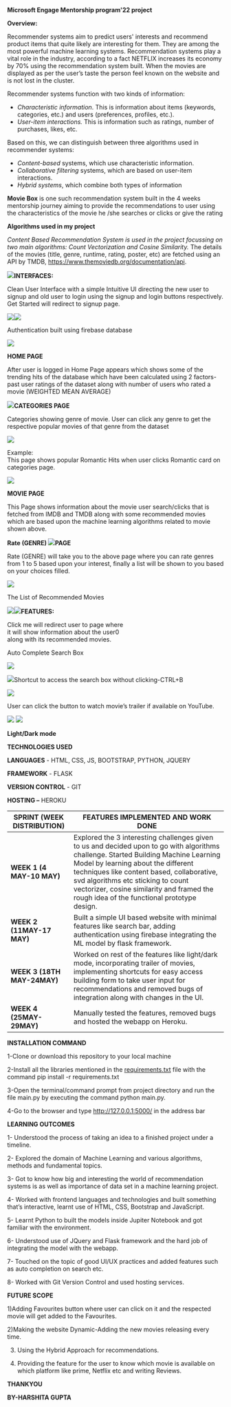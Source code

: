 **Microsoft Engage Mentorship program'22 project**

**Overview:**

Recommender systems aim to predict users' interests and recommend product items that quite likely are interesting for them. They are among the most powerful machine learning systems. Recommendation systems play a vital role in the industry, according to a fact NETFLIX increases its economy by 70% using the recommendation system built. When the movies are displayed as per the user’s taste the person feel known on the website and is not lost in the cluster.

Recommender systems function with two kinds of information:

-   *Characteristic information*. This is information about items (keywords, categories, etc.) and users (preferences, profiles, etc.).
-   *User-item interactions.* This is information such as ratings, number of purchases, likes, etc.

Based on this, we can distinguish between three algorithms used in recommender systems:

-   *Content-based* systems, which use characteristic information.
-   *Collaborative filtering* systems, which are based on user-item interactions.
-   *Hybrid systems*, which combine both types of information

**Movie Box** is one such recommendation system built in the 4 weeks mentorship journey aiming to provide the recommendations to user using the characteristics of the movie he /she searches or clicks or give the rating

**Algorithms used in my project**

*Content Based Recommendation System is used in the project focussing on two main algorithms: Count Vectorization and Cosine Similarity.* The details of the movies (title, genre, runtime, rating, poster, etc) are fetched using an API by TMDB, <https://www.themoviedb.org/documentation/api>.

**![](media/0814e2a59fe2c6cd4675c55a796704f7.jpeg)INTERFACES:**

Clean User Interface with a simple Intuitive UI directing the new user to signup and old user to login using the signup and login buttons respectively. Get Started will redirect to signup page.

![](media/90748a7963152cde2afcacc90d03f4ce.jpeg)![](media/63f0021fcc1801e673c8ce71064b26a8.jpeg)

Authentication built using firebase database

**![](media/53c2cba2dedee35f9819e003480748cb.jpeg)**

**HOME PAGE**

After user is logged in Home Page appears which shows some of the trending hits of the database which have been calculated using 2 factors- past user ratings of the dataset along with number of users who rated a movie (WEIGHTED MEAN AVERAGE)

**![](media/b86b6e68602c084a4a106739ee22d709.jpeg)CATEGORIES PAGE**

Categories showing genre of movie. User can click any genre to get the respective popular movies of that genre from the dataset

![](media/c11f25ade9f7892b068f6a8526a6f2fd.jpeg)

Example:   
This page shows popular Romantic Hits when user clicks Romantic card on categories page.

![](media/a0a2e6279b3576fd90d55098c1afde56.jpeg)

**MOVIE PAGE**

This Page shows information about the movie user search/clicks that is fetched from IMDB and TMDB along with some recommended movies which are based upon the machine learning algorithms related to movie shown above.

**Rate (GENRE) ![](media/56dfeeb6a61c938a660ac2ee275a21f4.jpeg)PAGE**

Rate (GENRE) will take you to the above page where you can rate genres from 1 to 5 based upon your interest, finally a list will be shown to you based on your choices filled.

![](media/ad00da85fcbc662b0d9d682e53952200.jpeg)

The List of Recommended Movies

![](media/4a208114d404e29bba505a65d345a747.jpeg)![](media/682a14158b82eb35e42b03c1fcd74469.jpeg)**FEATURES:**

Click me will redirect user to page where   
it will show information about the user0  
 along with its recommended movies.

Auto Complete Search Box

![](media/b196d064900fbd8810406099cb787deb.jpeg)

![](media/5a7d5610fa50a6d334abe25f285f495d.jpeg)Shortcut to access the search box without clicking-CTRL+B

![](media/8ab797dad31870e57580838fa5f95c32.jpeg)

User can click the button to watch movie’s trailer if available on YouTube.

![](media/23e1741adc64583aa32d96b89e212d0b.jpeg) ![](media/c2721a7a5601610732ab6e41b99c10c1.jpeg)

**Light/Dark mode**

**TECHNOLOGIES USED**

**LANGUAGES** - HTML, CSS, JS, BOOTSTRAP, PYTHON, JQUERY

**FRAMEWORK** - FLASK

**VERSION CONTROL** - GIT

**HOSTING –** HEROKU

| **SPRINT (WEEK DISTRIBUTION)** | **FEATURES IMPLEMENTED AND WORK DONE**                                                                                                                                                                                                                                                                                                                     |
|--------------------------------|------------------------------------------------------------------------------------------------------------------------------------------------------------------------------------------------------------------------------------------------------------------------------------------------------------------------------------------------------------|
| **WEEK 1 (4 MAY-10 MAY)**      | Explored the 3 interesting challenges given to us and decided upon to go with algorithms challenge. Started Building Machine Learning Model by learning about the different techniques like content based, collaborative, svd algorithms etc sticking to count vectorizer, cosine similarity and framed the rough idea of the functional prototype design. |
| **WEEK 2 (11MAY-17 MAY)**      | Built a simple UI based website with minimal features like search bar, adding authentication using firebase integrating the ML model by flask framework.                                                                                                                                                                                                   |
| **WEEK 3 (18TH MAY-24MAY)**    | Worked on rest of the features like light/dark mode, incorporating trailer of movies, implementing shortcuts for easy access building form to take user input for recommendations and removed bugs of integration along with changes in the UI.                                                                                                            |
| **WEEK 4 (25MAY-29MAY)**       | Manually tested the features, removed bugs and hosted the webapp on Heroku.                                                                                                                                                                                                                                                                                |

**INSTALLATION COMMAND**

1-Clone or download this repository to your local machine

2-Install all the libraries mentioned in the [requirements.txt](https://github.com/kishan0725/Movie-Recommendation-System-with-Sentiment-Analysis/blob/master/requirements.txt) file with the command pip install -r requirements.txt

3-Open the terminal/command prompt from project directory and run the file main.py by executing the command python main.py.

4-Go to the browser and type http://127.0.0.1:5000/ in the address bar

**LEARNING OUTCOMES**

1- Understood the process of taking an idea to a finished project under a timeline.

2- Explored the domain of Machine Learning and various algorithms, methods and fundamental topics.

3- Got to know how big and interesting the world of recommendation systems is as well as importance of data set in a machine learning project.

4- Worked with frontend languages and technologies and built something that’s interactive, learnt use of HTML, CSS, Bootstrap and JavaScript.

5- Learnt Python to built the models inside Jupiter Notebook and got familiar with the environment.

6- Understood use of JQuery and Flask framework and the hard job of integrating the model with the webapp.

7- Touched on the topic of good UI/UX practices and added features such as auto completion on search etc.

8- Worked with Git Version Control and used hosting services.

**FUTURE SCOPE**

1)Adding Favourites button where user can click on it and the respected movie will get added to the Favourites.

2)Making the website Dynamic-Adding the new movies releasing every time.

3) Using the Hybrid Approach for recommendations.

4) Providing the feature for the user to know which movie is available on which platform like prime, Netflix etc and writing Reviews.

**THANKYOU**

**BY-HARSHITA GUPTA**

